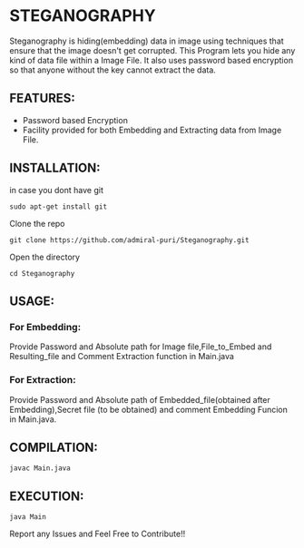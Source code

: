 #                                             STEGANOGRAPHY
Steganography is hiding(embedding) data in image using techniques that ensure that the image doesn't get corrupted. This Program lets you hide any kind of data file within a Image File. It also uses password based encryption so that anyone without the key cannot extract the data.

## FEATURES:
* Password based Encryption
* Facility provided for both Embedding and Extracting data from Image File.

## INSTALLATION:
in case you dont have git

`sudo apt-get install git`

Clone the repo

`git clone https://github.com/admiral-puri/Steganography.git`

Open the directory

`cd Steganography`


## USAGE:
 ### For Embedding:
 Provide Password and Absolute path for Image file,File_to_Embed and Resulting_file and Comment Extraction function in Main.java
 
 ### For Extraction:
 Provide Password and Absolute path of Embedded_file(obtained after Embedding),Secret file (to be obtained) and comment Embedding Funcion in Main.java.
 
## COMPILATION:
`javac Main.java`

## EXECUTION:
`java Main`

Report any Issues and Feel Free to Contribute!!
